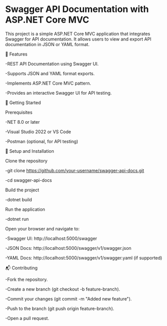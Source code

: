 # Swagger API Documentation with ASP.NET Core MVC

This project is a simple ASP.NET Core MVC application that integrates Swagger for API documentation. It allows users to view and export API documentation in JSON or YAML format.

📌 Features

-REST API Documentation using Swagger UI.

-Supports JSON and YAML format exports.

-Implements ASP.NET Core MVC pattern.

-Provides an interactive Swagger UI for API testing.

🚀 Getting Started

Prerequisites

-NET 8.0 or later

-Visual Studio 2022 or VS Code

-Postman (optional, for API testing)

🔧 Setup and Installation

Clone the repository

-git clone https://github.com/your-username/swagger-api-docs.git

-cd swagger-api-docs

Build the project

-dotnet build

Run the application

-dotnet run

Open your browser and navigate to:

-Swagger UI: http://localhost:5000/swagger

-JSON Docs: http://localhost:5000/swagger/v1/swagger.json

-YAML Docs: http://localhost:5000/swagger/v1/swagger.yaml (if supported)

📬 Contributing

-Fork the repository.

-Create a new branch (git checkout -b feature-branch).

-Commit your changes (git commit -m "Added new feature").

-Push to the branch (git push origin feature-branch).

-Open a pull request.
